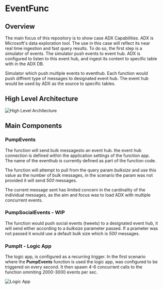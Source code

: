 # EventFunc
## Overview
The main focus of this repository is to show case ADX Capabilities. ADX is Microsoft's data exploration tool. The use in this case will reflect its near real time ingestion and fast query results.
To do so, the first step is a simulator of events. The simulator push events to event hub. ADX is configured to listen to this event hub, and ingest its content to specific table with in the ADX DB.

Simulator which push multiple events to eventhub. Each function would push diffrent type of messages to designated event hub.
The event hub would be used by ADX as the source to specific tables.



## High Level Architecture
![High Level Architecture](https://user-images.githubusercontent.com/37622785/49592639-53ad6900-f97a-11e8-972f-cb27b33031bb.png)

## Main Components

### PumpEvents
The function will send bulk messagesto an event hub. the event hub connection is defined within the application settings of the function app. The name of the eventhub is currently defined as part of the function code.

The function will attempt to pull from the query param *bulksize* and use this value as the number of bulk messages, in the scenario the param was not provided it will send *500* messages.

The current message sent has limited concern in the cardinality of the individual messages, as the aim and focus was to load ADX with multiple concurrent events.

### PumpSocialEvents - WIP
The function would push social events (tweets) to a designated event hub, it will send either according to a *bulksize* parameter passed. If a prameter was not passed it would use a default bulk size which is *500* messages.

### PumpIt - Logic App
The logic app, is configured as a recurring trigger. In the first scenario where the **PumpEvents** function is used the logic app, was configured to be triggered on every second. It then spawn 4-6 concurrent calls to the function ommiting 2000-3000 events per sec.

![Logic App](https://user-images.githubusercontent.com/37622785/50053150-6e30d080-0138-11e9-9f94-a448443a9ed8.png)

